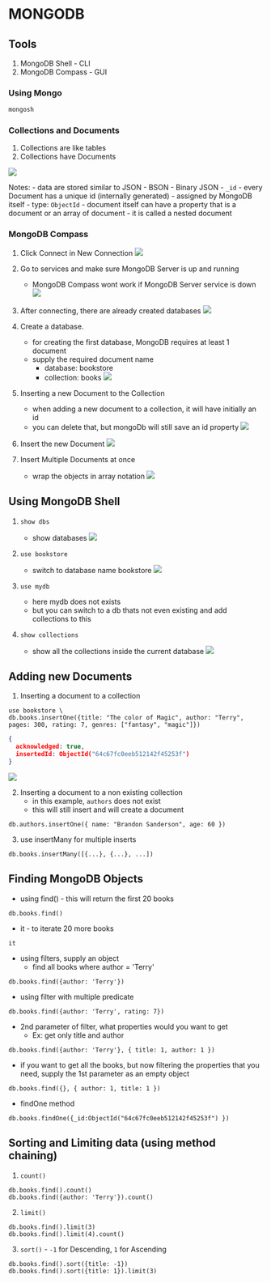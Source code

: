 # MONGODB

## Tools

1. MongoDB Shell - CLI
2. MongoDB Compass - GUI

### Using Mongo

```bash
mongosh
```

### Collections and Documents

1. Collections are like tables
2. Collections have Documents

![](screenshots/2023-07-30-22-40-17.png)

Notes:
    - data are stored similar to JSON
    - BSON - Binary JSON
    - `_id` 
        - every Document has a unique id (internally generated)
        - assigned by MongoDB itself
        - type: `ObjectId`
    - document itself can have a property that is a document or an array of document
        - it is called a nested document

### MongoDB Compass

1. Click Connect in New Connection
![](screenshots/2023-07-30-22-47-40.png)

2. Go to services and make sure MongoDB Server is up and running
    - MongoDB Compass wont work if MongoDB Server service is down
![](screenshots/2023-07-30-22-49-22.png)

3. After connecting, there are already created databases
![](screenshots/2023-07-30-22-51-33.png)

4. Create a database.
    - for creating the first database, MongoDB requires at least 1 document
    - supply the required document name
        - database: bookstore
        - collection: books
![](screenshots/2023-07-30-22-55-38.png)

5. Inserting a new Document to the Collection
    - when adding a new document to a collection, it will have initially an id
    - you can delete that, but mongoDb will still save an id property
![](screenshots/2023-07-30-22-59-00.png)

6. Insert the new Document
![](screenshots/2023-07-30-23-01-34.png)


7. Insert Multiple Documents at once
    - wrap the objects in array notation
![](screenshots/2023-07-30-23-04-51.png)

## Using MongoDB Shell

1. `show dbs` 
    - show databases
![](screenshots/2023-07-30-23-10-07.png)

2. `use bookstore`
    - switch to database name bookstore
![](screenshots/2023-07-30-23-10-51.png)

3. `use mydb`
    - here mydb does not exists
    - but you can switch to a db thats not even existing and add collections to this 

4. `show collections`
    - show all the collections inside the current database
![](screenshots/2023-07-30-23-15-09.png)

## Adding new Documents

1. Inserting a document to a collection

```mongodb
use bookstore \ 
db.books.insertOne({title: "The color of Magic", author: "Terry", pages: 300, rating: 7, genres: ["fantasy", "magic"]})
```

```json
{
  acknowledged: true,
  insertedId: ObjectId("64c67fc0eeb512142f45253f")
}
```
![](screenshots/2023-07-30-23-20-58.png)

2. Inserting a document to a non existing collection
    - in this example, `authors` does not exist
    - this will still insert and will create a document

```mongodb
db.authors.insertOne({ name: "Brandon Sanderson", age: 60 })
```

3. use insertMany for multiple inserts

```mongodb
db.books.insertMany([{...}, {...}, ...])
```

## Finding MongoDB Objects
- using find() - this will return the first 20 books

```shell
db.books.find()
```

- it - to iterate 20 more books
```shell
it
```

- using filters, supply an object
    - find all books where author = 'Terry'
```shell
db.books.find({author: 'Terry'})
```

- using filter with multiple predicate
```shell
db.books.find({author: 'Terry', rating: 7})
```

- 2nd parameter of filter, what properties would you want to get
    - Ex: get only title and author
```shell
db.books.find({author: 'Terry'}, { title: 1, author: 1 })
```

- if you want to get all the books, but now filtering the properties that you need, supply the 1st parameter as an empty object
```shell
db.books.find({}, { author: 1, title: 1 })
```

- findOne method
```shell
db.books.findOne({_id:ObjectId("64c67fc0eeb512142f45253f") })
```

## Sorting and Limiting data (using method chaining)

1. `count()`
```shell
db.books.find().count()
db.books.find({author: 'Terry'}).count()
```

2. `limit()`
```shell
db.books.find().limit(3)
db.books.find().limit(4).count()
```

3. `sort()` - `-1` for Descending, `1` for Ascending
```shell
db.books.find().sort({title: -1})
db.books.find().sort({title: 1}).limit(3)
```